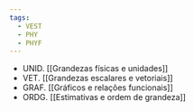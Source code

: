 ```yaml
---
tags:
  - VEST
  - PHY
  - PHYF
---
```

- UNID. [[Grandezas físicas e unidades]]
- VET. [[Grandezas escalares e vetoriais]]
- GRAF. [[Gráficos e relações funcionais]]
- ORDG. [[Estimativas e ordem de grandeza]]